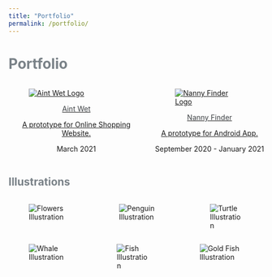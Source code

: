 ```yaml
---
title: "Portfolio"
permalink: /portfolio/
---
```


<html lang="en">
<head>
  <meta charset="utf-8">
  <meta name="viewport" content="width=device-width, initial-scale=1">
  <link rel="stylesheet" href="https://cdn.jsdelivr.net/npm/bulma@0.9.3/css/bulma.min.css">
  <title>Portfolio</title> 
  <div class="section is-vcenetered">
    <h1 class="title" style="color: #7a8288">Portfolio</h1>
  </div>
</head>

<div class="section columns is-centered">
  <div class="card column">
    <div class="card-image">
      <a href="/aint-wet/" target="_blank">
        <figure class="image">
          <img src="/svgs/aint-wet.svg" alt="Aint Wet Logo">
        </figure>
        </a>
    </div>
    <div class="media-content">
        <a href="/aint-wet/" target="_blank">
        <p class="title is-4" style="color: #3d4144; text-align: center">Aint Wet</p>
        <p class="subtitle is-6" style="text-align: center">A prototype for Online Shopping Website.</p>
        </a>
    </div>
    <div class="content">
      <p style="text-align: center">March 2021</p>
    </div>
  </div>
  <div class="card column">
    <div class="card-image">
      <a href="/nanny-finder/" target="_blank">
        <figure class="image">
          <img src="/svgs/nannyfinder.svg" alt="Nanny Finder Logo">
        </figure>
      </a>
    </div>
      <div class="media-content">
        <a href="/nanny-finder/" target="_blank">
          <p class="title is-4" style="color: #3d4144; text-align: center">Nanny Finder</p>
          <p class="subtitle is-6" style="text-align: center">A prototype for Android App.</p>
        </a> 
      </div>
<div class="content" style="text-align: center">
      <p>September 2020 - January 2021</p>
  </div></div>
  </div>



<div class="section is-vcenetered">
    <h2 class="title" style="color: #7a8288">Illustrations</h2>
</div>

<div class="section columns is-centered">
  <div class="card column">
    <div class="card-image is-square">
      <figure>
        <img src="/svgs/flowers-in-a-box.svg" alt="Flowers Illustration">
      </figure>
    </div>
  </div>
  <div class="card column">
    <div class="card-image is-square">
      <figure>
        <img src="/svgs/penguin-in-a-box.svg" alt="Penguin Illustration">
      </figure>
    </div>
  </div>
  <div class="card column">
    <div class="card-image is-square">
      <figure>
        <img src="/svgs/turtle-in-a-box.svg" alt="Turtle Illustration">
      </figure>
    </div>
  </div>
</div>
<div class="section columns is-centered">
  <div class="card column">
    <div class="card-image is-square">
      <figure>
        <img src="/svgs/whale.svg" alt="Whale Illustration">
      </figure>
    </div>
  </div>
  <div class="card column">
    <div class="card-image is-square">
      <figure>
        <img src="/svgs/fishes.svg" alt="Fish Illustration">
      </figure>
    </div>
  </div>
    <div class="card column">
    <div class="card-image is-square">
      <figure>
        <img src="/svgs/gold-fish.svg" alt="Gold Fish Illustration">
      </figure>
    </div>
  </div>
</div>

</html>